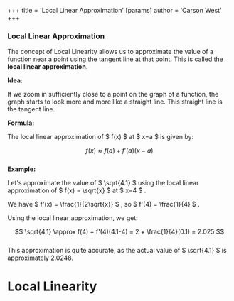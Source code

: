 +++
 title = 'Local Linear Approximation'
[params]
	author = 'Carson West'
+++
### Local Linear Approximation 
The concept of Local Linearity allows us to approximate the value of a function near a point using the tangent line at that point. This is called the **local linear approximation**.

**Idea:**

If we zoom in sufficiently close to a point on the graph of a function, the graph starts to look more and more like a straight line. This straight line is the tangent line.

**Formula:**

The local linear approximation of  $ f(x) $  at  $ x=a $  is given by:

 $$ f(x) \approx f(a) + f'(a)(x-a) $$  
**Example:**

Let's approximate the value of  $ \sqrt{4.1} $  using the local linear approximation of  $ f(x) = \sqrt{x} $  at  $ x=4 $ .

We have  $ f'(x) = \frac{1}{2\sqrt{x}} $ , so  $ f'(4) = \frac{1}{4} $ . 

Using the local linear approximation, we get:

 $$ \sqrt{4.1} \approx f(4) + f'(4)(4.1-4) = 2 + \frac{1}{4}(0.1) = 2.025 $$  
This approximation is quite accurate, as the actual value of  $ \sqrt{4.1} $  is approximately 2.0248.

# Local Linearity